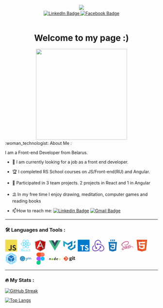 <div id="header" align="center">
  <img src="https://media.giphy.com/media/paTz7UZbPfTZFRYnnB/giphy.gif" width="100"/>
  <div id="badges">
    <a href="https://www.linkedin.com/in/viktoryia-tsimakhovich-b27173233/">
      <img src="https://img.shields.io/badge/LinkedIn-blue?style=for-the-badge&logo=linkedin&logoColor=white"                 alt="LinkedIn Badge"/>
    </a>
    <a href="https://www.facebook.com/victoria.tsimakhovich/">
      <img src="https://img.shields.io/badge/Facebook-blue?style=for-the-badge&logo=facebook&logoColor=white"                 alt="Facebook Badge"/>
    </a>
  </div>
  <img src="https://komarev.com/ghpvc/?username=vikysan77&style=flat-square&color=blue" alt=""/>
  <h1>
    Welcome to my page :)
  </h1>
</div>
<div align="center">
  <img src="https://media.giphy.com/media/qT3NpahR7tGnOqqjng/giphy.gif" width="300" height="300"/>
</div>
:woman_technologist: About Me :

I am a Front-end Developer from Belarus.

- :telescope: I am currently looking for a job as a front end developer.

- :trophy: I completed RS School courses on JS/Front-end(RU) and Angular.

- :couple: Participated in 3 team projects. 2 projects in React and 1 in Angular

- :parasol_on_ground: In my free time I enjoy drawing, meditation, computer games and reading books

- :mailbox:How to reach me: [![Linkedin Badge](https://img.shields.io/badge/LinkedIn-blue?style=flat&logo=Linkedin&logoColor=white)](https://www.linkedin.com/in/viktoryia-tsimakhovich-b27173233/) [![Gmail Badge](https://img.shields.io/badge/Mail-red?style=flat&logo=Gmail&logoColor=white)](vikysan@outlook.com)

---

### :hammer_and_wrench: Languages and Tools :

<div>
  <img src="https://github.com/devicons/devicon/blob/master/icons/javascript/javascript-original.svg" title="JavaScript" alt="JavaScript" width="40" height="40"/>&nbsp;
  <img src="https://github.com/devicons/devicon/blob/master/icons/react/react-original-wordmark.svg" title="React" alt="React" width="40" height="40"/>&nbsp;
  <img src="https://github.com/devicons/devicon/blob/master/icons/angularjs/angularjs-original.svg" title="Angular" alt="Angular" width="40" height="40"/>&nbsp;
  <img src="https://github.com/devicons/devicon/blob/master/icons/vuejs/vuejs-original.svg" title="Vue" alt="Vue" width="40" height="40"/>&nbsp;
  <img src="https://github.com/devicons/devicon/blob/master/icons/materialui/materialui-original.svg" title="Material UI" alt="Material UI" width="40" height="40"/>&nbsp;
  <img src="https://github.com/devicons/devicon/blob/master/icons/typescript/typescript-original.svg" title="TypeScript" alt="TypeScript" width="40" height="40"/>&nbsp;
  <img src="https://github.com/devicons/devicon/blob/master/icons/redux/redux-original.svg" title="Redux" alt="Redux " width="40" height="40"/>&nbsp;
  <img src="https://github.com/devicons/devicon/blob/master/icons/css3/css3-plain-wordmark.svg"  title="CSS3" alt="CSS" width="40" height="40"/>&nbsp;
  <img src="https://github.com/devicons/devicon/blob/master/icons/sass/sass-original.svg"  title="SASS" alt="SASS" width="40" height="40"/>&nbsp;
  <img src="https://github.com/devicons/devicon/blob/master/icons/html5/html5-original.svg" title="HTML5" alt="HTML" width="40" height="40"/>&nbsp;
  <img src="https://github.com/devicons/devicon/blob/master/icons/webpack/webpack-original.svg" title="Webpack" alt="Webpack" width="40" height="40"/>&nbsp;
  <img src="https://github.com/devicons/devicon/blob/master/icons/yarn/yarn-original-wordmark.svg" title="Yarn"  alt="Yarn" width="40" height="40"/>&nbsp;
  <img src="https://github.com/devicons/devicon/blob/master/icons/figma/figma-original.svg" title="Figma"  alt="Figma" width="40" height="40"/>&nbsp;
  <img src="https://github.com/devicons/devicon/blob/master/icons/nodejs/nodejs-original-wordmark.svg" title="NodeJS" alt="NodeJS" width="40" height="40"/>&nbsp;
  <img src="https://github.com/devicons/devicon/blob/master/icons/git/git-original-wordmark.svg" title="Git" **alt="Git" width="40" height="40"/>
</div>

---

### :fire: My Stats :

[![GitHub Streak](https://github-readme-streak-stats.herokuapp.com/?user=vikysan77&theme=dark)](https://git.io/streak-stats)

[![Top Langs](https://github-readme-stats.vercel.app/api/top-langs/?username=vikysan77&layout=compact&theme=vision-friendly-dark)](https://github.com/anuraghazra/github-readme-stats)
